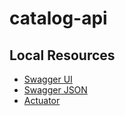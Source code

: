 # catalog-api

## Local Resources 

- [Swagger UI](http://localhost:9091/documentation/swagger-ui.html#/)
- [Swagger JSON](http://localhost:9091/v2/api-docs)
- [Actuator](http://localhost:9091/management)